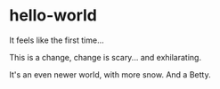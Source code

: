 # hello-world
It feels like the first time...

This is a change, change is scary... and exhilarating.

It's an even newer world, with more snow. And a Betty.
